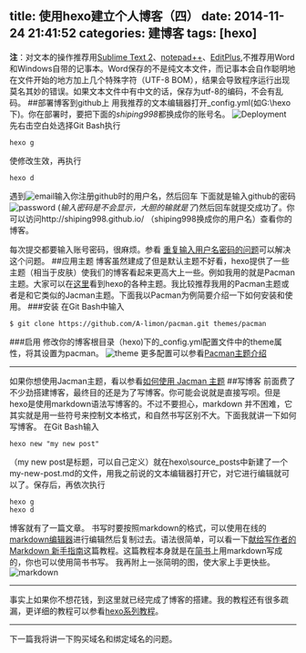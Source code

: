 title: 使用hexo建立个人博客（四）
date: 2014-11-24 21:41:52
categories: 建博客
tags: [hexo] 
---
**注**：对文本的操作推荐用[Sublime Text 2](http://www.sublimetext.com/2)、[notepad++](http://notepad-plus-plus.org/)、[EditPlus](https://www.editplus.com/download.html),不推荐用Word和Windows自带的记事本。Word保存的不是纯文本文件，而记事本会自作聪明地在文件开始的地方加上几个特殊字符（UTF-8 BOM），结果会导致程序运行出现莫名其妙的错误。如果文本文件中有中文的话，保存为utf-8的编码，不会有乱码。
##部署博客到github上
用我推荐的文本编辑器打开_config.yml(如G:\hexo下)。你在部署时，要把下面的*shiping998*都换成你的账号名。
![Deployment](/img/5.JPG)
先右击空白处选择Git Bash执行
```
hexo g
```
使修改生效，再执行
```
hexo d
```
遇到![email](/img/6.JPG)输入你注册github时的用户名，然后回车
下面就是输入github的密码![password](/img/7.JPG) (*输入密码是不会显示，大胆的输就是了*)然后回车就提交成功了。你可以访问http://shiping998.github.io/  （shiping998换成你的用户名）查看你的博客。

每次提交都要输入账号密码，很麻烦。参看
[重复输入用户名密码的问题](http://zipperary.com/2013/05/26/ssh-errors-with-github/)可以解决这个问题。
##应用主题
博客虽然建成了但是默认主题不好看，hexo提供了一些主题（相当于皮肤）使我们的博客看起来更高大上一些。例如我用的就是Pacman主题。大家可以在[这里](https://github.com/hexojs/hexo/wiki/Themes)看到hexo的各种主题。我比较推荐我用的Pacman主题或者是和它类似的Jacman主题。下面我以Pacman为例简要介绍一下如何安装和使用。
###安装
在Git Bash中输入
```
$ git clone https://github.com/A-limon/pacman.git themes/pacman
```
###启用
修改你的博客根目录（hexo)下的_config.yml配置文件中的theme属性，将其设置为pacman。
![theme](/img/8.JPG)
更多配置可以参看[Pacman主题介绍](http://yangjian.me/workspace/introducing-pacman-theme/)
***
如果你想使用Jacman主题，看以参看[如何使用 Jacman 主题](http://wuchong.me/blog/2014/11/20/how-to-use-jacman/)
##写博客
前面费了不少劲搭建博客，最终目的还是为了写博客。你可能会说就是直接写呗。但是hexo是使用markdown语法写博客的。不过不要担心，markdown 并不困难，它其实就是用一些符号来控制文本格式，和自然书写区别不大。下面我就讲一下如何写博客。
在Git Bash输入
```
hexo new "my new post"
```
（my new post是标题，可以自己定义）就在hexo\source\_posts中新建了一个my-new-post.md的文件，用我之前说的文本编辑器打开它，对它进行编辑就可以了。保存后，再依次执行
```
hexo g
hexo d
```
博客就有了一篇文章。
书写时要按照markdown的格式，可以使用在线的[markdown编辑器](https://www.zybuluo.com)进行编辑然后复制过去。语法很简单，可以看一下[献给写作者的 Markdown 新手指南](http://www.jianshu.com/p/q81RER)这篇教程。这篇教程本身就是在[简书](http://www.jianshu.com)上用markdown写成的，你也可以使用简书书写。
我再附上一张简明的图，使大家上手更快些。![markdown](/img/9.JPG)
***
事实上如果你不想花钱，到这里就已经完成了博客的搭建。我的教程还有很多疏漏，更详细的教程可以参看[hexo系列教程](http://zipperary.com/categories/hexo/)。
***
下一篇我将讲一下购买域名和绑定域名的问题。
